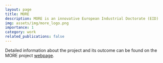 ```yaml
---
layout: page
title: MORE
description: MORE is an innovative European Industrial Doctorate (EID) research and training programme.
img: assets/img/more_logo.png
importance: 1
category: work
related_publications: false
---
```


Detailed information about the project and its outcome can be found on the MORE project [webpage](https://www.more-itn.eu).

